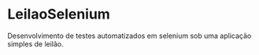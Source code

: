 # LeilaoSelenium

Desenvolvimento de testes automatizados em selenium sob uma aplicação simples de leilão.
